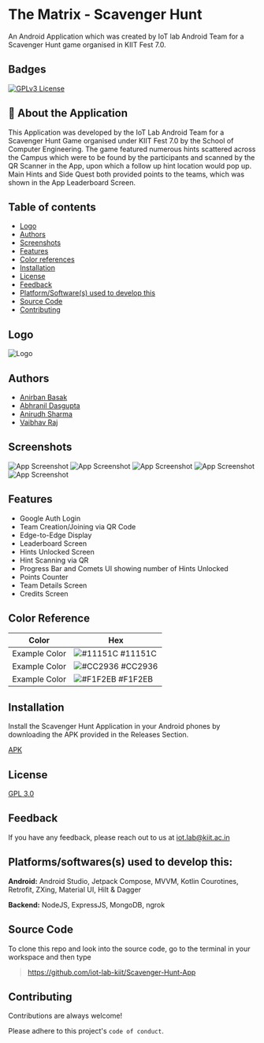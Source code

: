 # The Matrix - Scavenger Hunt

An Android Application which was created by IoT lab Android Team for a Scavenger Hunt game organised in KIIT Fest 7.0.

## Badges

[![GPLv3 License](https://img.shields.io/badge/License-GPL%20v3-yellow.svg)](https://www.gnu.org/licenses/gpl-3.0.en.html)


## 🚀 About the Application

This Application was developed by the IoT Lab Android Team for a Scavenger Hunt Game organised under KIIT Fest 7.0 by the School of Computer Engineering. The game featured numerous hints scattered across the Campus which were to be found by the participants and scanned by the QR Scanner in the App, upon which a follow up hint location would pop up. Main Hints and Side Quest both provided points to the teams, which was shown in the App Leaderboard Screen.

## Table of contents
- [Logo](https://github.com/iot-lab-kiit/Scavenger-Hunt-App?tab=readme-ov-file#logo)
- [Authors](https://github.com/iot-lab-kiit/Scavenger-Hunt-App?tab=readme-ov-file#authors)
- [Screenshots](https://github.com/iot-lab-kiit/Scavenger-Hunt-App?tab=readme-ov-file#screenshots)
- [Features](https://github.com/iot-lab-kiit/Scavenger-Hunt-App?tab=readme-ov-file#features)
- [Color references](https://github.com/iot-lab-kiit/Scavenger-Hunt-App?tab=readme-ov-file#color-reference)
- [Installation](https://github.com/iot-lab-kiit/Scavenger-Hunt-App?tab=readme-ov-file#installation)
- [License](https://github.com/iot-lab-kiit/Scavenger-Hunt-App?tab=readme-ov-file#license)
- [Feedback](https://github.com/iot-lab-kiit/Scavenger-Hunt-App?tab=readme-ov-file#feedback)
- [Platform/Software(s) used to develop this](https://github.com/iot-lab-kiit/Scavenger-Hunt-App/edit/master/README.md#platformssoftwaress-used-to-develop-this)
- [Source Code](https://github.com/iot-lab-kiit/Scavenger-Hunt-App?tab=readme-ov-file#source-code)
- [Contributing](https://github.com/iot-lab-kiit/Scavenger-Hunt-App?tab=readme-ov-file#contributing)


## Logo

![Logo](https://i.postimg.cc/HLM9s3Jt/ic-launcher.png)


## Authors

- [Anirban Basak](https://github.com/basakjeet08)
- [Abhranil Dasgupta](https://github.com/AbhranilNXT)
- [Anirudh Sharma](https://github.com/Minecraftian14)
- [Vaibhav Raj](https://github.com/dead8309)


## Screenshots

![App Screenshot](https://i.postimg.cc/vT9HjgDX/Screenshot-2024-03-10-133332.png)
![App Screenshot](https://i.postimg.cc/xCDZ5XD9/Screenshot-2024-03-10-133354.png)
![App Screenshot](https://i.postimg.cc/rFxNGfyR/Whats-App-Image-2024-03-10-at-13-31-32-b81c91e9.jpg)
![App Screenshot](https://i.postimg.cc/WbvXHBHw/Whats-App-Image-2024-03-10-at-13-31-32-28c0ff1a.jpg)
![App Screenshot](https://i.postimg.cc/mkqpckwx/Whats-App-Image-2024-03-10-at-13-31-31-68280f95.jpg)
## Features

- Google Auth Login
- Team Creation/Joining via QR Code
- Edge-to-Edge Display
- Leaderboard Screen
- Hints Unlocked Screen
- Hint Scanning via QR
- Progress Bar and Comets UI showing number of Hints Unlocked
- Points Counter
- Team Details Screen
- Credits Screen

## Color Reference

| Color             | Hex                                                                |
| ----------------- | ------------------------------------------------------------------ |
| Example Color | ![#11151C](https://via.placeholder.com/10/11151C?text=+) #11151C |
| Example Color | ![#CC2936](https://via.placeholder.com/10/CC2936?text=+) #CC2936 |
| Example Color | ![#F1F2EB](https://via.placeholder.com/10/F1F2EB?text=+) #F1F2EB |


## Installation

Install the Scavenger Hunt Application in your Android phones by downloading the APK provided in the Releases Section.

[APK](https://github.com/iot-lab-kiit/Scavenger-Hunt-App/releases/download/2.0.0/Scavenger-Hunt-v2.0.0.apk)
    
## License

[GPL 3.0](https://github.com/AbhranilNXT/Scavenger-Hunt-Clone?tab=GPL-3.0-1-ov-file#readme)


## Feedback

If you have any feedback, please reach out to us at iot.lab@kiit.ac.in


## Platforms/softwares(s) used to develop this:

**Android:** Android Studio, Jetpack Compose, MVVM, Kotlin Courotines, Retrofit, ZXing, Material UI, Hilt & Dagger

**Backend:** NodeJS, ExpressJS, MongoDB, ngrok


## Source Code

To clone this repo and look into the source code, go to the terminal in your workspace and then type

> https://github.com/iot-lab-kiit/Scavenger-Hunt-App


## Contributing

Contributions are always welcome!

Please adhere to this project's `code of conduct`.

